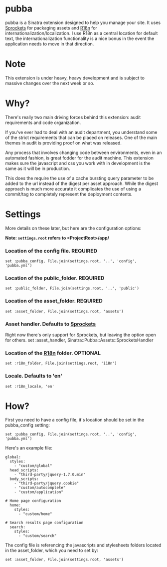 # pubba

pubba is a Sinatra extension designed to help you manage your site. It uses [Sprockets](https://github.com/sstephenson/sprockets) for packaging assets and [R18n](http://r18n.rubyforge.org/) for internationalization/localization. I use R18n as a central location for default text, the internationalization functionality is a nice bonus in the event the application needs to move in that direction.

# Note

This extension is under heavy, heavy development and is subject to massive changes over the next week or so.

# Why?

There's really two main driving forces behind this extension: audit requirements and code organization.

If you've ever had to deal with an audit department, you understand some of the strict requirements that can be placed on releases. One of the main themes in audit is providing proof on what was released.

Any process that involves changing code between environments, even in an automated fashion, is great fodder for the audit machine. This extension makes sure the javascript and css you work with in development is the same as it will be in production.

This does the require the use of a cache bursting query parameter to be added to the url instead of the digest per asset approach. While the digest approach is much more accurate it complicates the use of using a commit/tag to completely represent the deployment contents.

# Settings

More details on these later, but here are the configuration options:

**Note: `settings.root` refers to \<ProjectRoot\>/app/**

### Location of the config file. REQUIRED
    set :pubba_config, File.join(settings.root, '..', 'config', 'pubba.yml')

### Location of the public_folder. REQUIRED
    set :public_folder, File.join(settings.root, '..', 'public')

### Location of the asset_folder. REQUIRED
    set :asset_folder, File.join(settings.root, 'assets')

### Asset handler. Defaults to [Sprockets](https://github.com/sstephenson/sprockets)
Right now there's only support for Sprockets, but leaving the option open for others.
    set :asset_handler, Sinatra::Pubba::Assets::SprocketsHandler

### Location of the [R18n](http://r18n.rubyforge.org/) folder. OPTIONAL
    set :r18n_folder, File.join(settings.root, 'i18n')

### Locale. Defaults to 'en'
    set :r18n_locale, 'en'


# How?

First you need to have a config file, it's location should be set in the pubba_config setting:

    set :pubba_config, File.join(settings.root, '..', 'config', 'pubba.yml')

Here's an example file:

    global:
      styles:
        - "custom/global"
      head_scripts:
        - "third-party/jquery-1.7.0.min"
      body_scripts:
        - "third-party/jquery.cookie"
        - "custom/autocomplete"
        - "custom/application"

    # Home page configuration
      home:
        styles:
          - "custom/home"

    # Search results page configuration
      search:
        styles:
          - "custom/search"

The config file is referencing the javascripts and stylesheets folders located in the asset_folder, which you need to set by:

    set :asset_folder, File.join(settings.root, 'assets')




